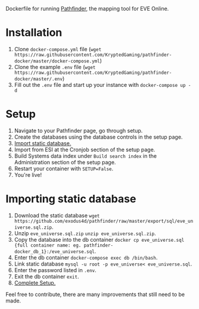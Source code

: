 Dockerfile for running [Pathfinder](https://github.com/exodus4d/pathfinder), the mapping tool for EVE Online.

# Installation
1. Clone `docker-compose.yml` file (`wget https://raw.githubusercontent.com/KryptedGaming/pathfinder-docker/master/docker-compose.yml`)
2. Clone the example `.env` file (`wget https://raw.githubusercontent.com/KryptedGaming/pathfinder-docker/master/.env`)
3. Fill out the `.env` file and start up your instance with `docker-compose up -d`

# Setup
1. Navigate to your Pathfinder page, go through setup.
2. Create the databases using the database controls in the setup page.
3. [Import static database.](#Importing-static-database)
4. Import from ESI at the Cronjob section of the setup page.
5. Build Systems data index under `Build search index` in the Administration section of the setup page.
5. Restart your container with `SETUP=False`.
6. You're live!

# Importing static database
1. Download the static database `wget https://github.com/exodus4d/pathfinder/raw/master/export/sql/eve_universe.sql.zip`.
2. Unzip `eve_universe.sql.zip` `unzip eve_universe.sql.zip`.
3. Copy the database into the db container `docker cp eve_universe.sql {full container name: eg. pathfinder-docker_db_1}:/eve_universe.sql`.
4. Enter the db container `docker-compose exec db /bin/bash`.
5. Link static database `mysql -u root -p eve_universe< eve_universe.sql`.
6. Enter the password listed in `.env`.
7. Exit the db container `exit`.
8. [Complete Setup.](#Setup)

Feel free to contribute, there are many improvements that still need to be made.
